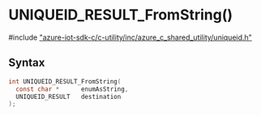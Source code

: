 # UNIQUEID_RESULT_FromString()

\#include ["azure-iot-sdk-c/c-utility/inc/azure_c_shared_utility/uniqueid.h"](../iot-c-ref-uniqueid-h.md)  

## Syntax

```C
int UNIQUEID_RESULT_FromString(
  const char *     	enumAsString,
  UNIQUEID_RESULT  	destination
);

```

